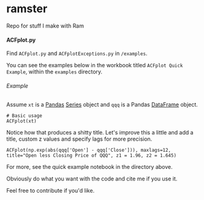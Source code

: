 # ramster
Repo for stuff I make with Ram

#### ACFplot.py

Find `ACFplot.py` and `ACFplotExceptions.py` in `/examples`.

You can see the examples below in the workbook titled `ACFplot Quick Example`,
within the `examples` directory.

###### Example

Assume `xt` is a [Pandas](https://pandas.pydata.org) [Series](http://pandas.pydata.org/pandas-docs/stable/10min.html?highlight=series) object and `qqq` is a Pandas [DataFrame](http://pandas.pydata.org/pandas-docs/stable/10min.html?highlight=DataFrame) object.
```{python}
# Basic usage
ACFplot(xt)
```

Notice how that produces a shitty title. Let's improve this a little and add a title, custom z values and specify lags for more precision.
```{python}
ACFplot(np.exp(abs(qqq['Open'] - qqq['Close'])), maxlags=12, title="Open less Closing Price of QQQ", z1 = 1.96, z2 = 1.645)
```

For more, see the quick example notebook in the directory above.

Obviously do what you want with the code and cite me if you use it.

Feel free to contribute if you'd like.
